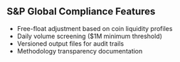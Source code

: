 ## S&P Global Compliance Features
- Free-float adjustment based on coin liquidity profiles
- Daily volume screening ($1M minimum threshold)
- Versioned output files for audit trails
- Methodology transparency documentation
